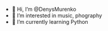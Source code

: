 - 👋 Hi, I’m @DenysMurenko
- 👀 I’m interested in music, phography
- 🌱 I’m currently learning Python


<!---
heyhodor/heyhodor is a ✨ special ✨ repository because its `README.md` (this file) appears on your GitHub profile.
You can click the Preview link to take a look at your changes.
--->
